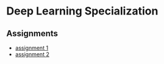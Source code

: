 # Deep Learning Specialization

## Assignments

* [assignment 1](/assignment-1/Python_Basics_with_Numpy.ipynb)
* [assignment 2](/assignment-2/Logistic_Regression_with_a_Neural_Network_mindset.ipynb)
